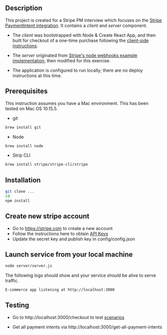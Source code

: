 ## Description

This project is created for a Stripe PM interview which focuses on the [Stripe PaymentIntent integration](https://stripe.com/docs/payments/accept-a-payment#web). It contains a _client_ and _server_ component.

* The _client_ was bootstrapped with Node & Create React App, and then built for checkout of a one-time purchase following the [client-side instructions](https://stripe.com/docs/payments/accept-a-payment#web).

* The _server_ originated from [Stripe's node webhooks example implementation](https://github.com/stripe-samples/accept-a-card-payment), then modified for this exercise.

* The application is configured to run locally; there are no deploy instructions at this time.


## Prerequisites
This instruction assumes you have a Mac environment. This has been tested on Mac OS 10.15.5.


* git 
```bash
brew install git
```

* Node
```bash
brew install node
```

* Strip CLI
```bash
brew install stripe/stripe-cli/stripe
```

## Installation

```bash
git clone ...
cd 
npm install
```

## Create new stripe account
* Go to https://stripe.com to create a new account
* Follow the instructions here to obtain [API Keys](https://stripe.com/docs/development#api-keys)
* Update the secret key and publish key in config/config.json

## Launch service from your local machine

```bash
node server/server.js
``` 

The following logs should show and your service should be alive to serve traffic.
```bash
E-commerce app listening at http://localhost:3000
```

## Testing
* Go to http://localhost:3000/checkout to test [scenarios](https://stripe.com/docs/payments/accept-a-payment#web-test-integration)


* Get all payment intents via 
http://localhost:3000/get-all-payment-intents

